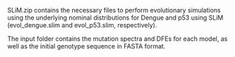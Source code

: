 SLiM.zip contains the necessary files to perform evolutionary simulations using the underlying nominal distributions for Dengue and p53 using SLiM (evol_dengue.slim and evol_p53.slim, respectively).

The input folder contains the mutation spectra and DFEs for each model, as well as the initial genotype sequence in FASTA format.
